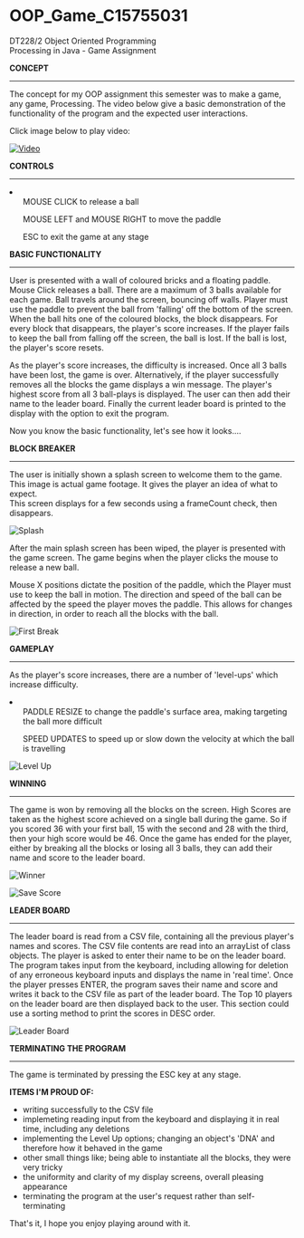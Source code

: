 # OOP_Game_C15755031
DT228/2 Object Oriented Programming <br>
Processing in Java - Game Assignment

<b>CONCEPT</b><br><hr>
The concept for my OOP assignment this semester was to make a game, any game, Processing. 
The video below give a basic demonstration of the functionality of the program and the expected user interactions. 

Click image below to play video:

[![Video](http://img.youtube.com/vi/NytrvnN8dhk/0.jpg)](http://www.youtube.com/watch?v=NytrvnN8dhk)

<b>CONTROLS</b><br><hr>
<li><ul>MOUSE CLICK to release a ball</ul>
<ul>MOUSE LEFT and MOUSE RIGHT to move the paddle</ul>
<ul>ESC to exit the game at any stage</ul></li>


<b>BASIC FUNCTIONALITY</b><br><hr>
User is presented with a wall of coloured bricks and a floating paddle.
Mouse Click releases a ball. There are a maximum of 3 balls available for each game.
Ball travels around the screen, bouncing off walls.
Player must use the paddle to prevent the ball from 'falling' off the bottom of the screen.  
When the ball hits one of the coloured blocks, the block disappears.
For every block that disappears, the player's score increases. 
If the player fails to keep the ball from falling off the screen, the ball is lost. 
If the ball is lost, the player's score resets.

As the player's score increases, the difficulty is increased. 
Once all 3 balls have been lost, the game is over. 
Alternatively, if the player successfully removes all the blocks the game displays a win message. 
The player's highest score from all 3 ball-plays is displayed. 
The user can then add their name to the leader board. 
Finally the current leader board is printed to the display with the option to exit the program. 

Now you know the basic functionality, let's see how it looks....

<b>BLOCK BREAKER</b><br><hr>
The user is initially shown a splash screen to welcome them to the game.
This image is actual game footage. It gives the player an idea of what to expect.  
This screen displays for a few seconds using a frameCount check, then disappears. 

![Splash](/screenshots/splash.JPG?raw=true "Splash")

After the main splash screen has been wiped, the player is presented with the game screen.
The game begins when the player clicks the mouse to release a new ball. 

Mouse X positions dictate the position of the paddle, which the Player must use to keep the ball in motion.
The direction and speed of the ball can be affected by the speed the player moves the paddle. 
This allows for changes in direction, in order to reach all the blocks with the ball. 

![First Break](/screenshots/break.JPG?raw=true "First Break")

<b>GAMEPLAY</b><br><hr>
As the player's score increases, there are a number of 'level-ups' which increase difficulty. 
<li><ul>PADDLE RESIZE to change the paddle's surface area, making targeting the ball more difficult</ul>
<ul>SPEED UPDATES to speed up or slow down the velocity at which the ball is travelling</ul></li>

![Level Up](/screenshots/levelup.JPG?raw=true "Level Up - Increase Difficulty")


<b>WINNING</b><br><hr>
The game is won by removing all the blocks on the screen. 
High Scores are taken as the highest score achieved on a single ball during the game. 
So if you scored 36 with your first ball, 15 with the second and 28 with the third, 
then your high score would be 46. 
Once the game has ended for the player, either by breaking all the blocks or losing all 3 balls,
they can add their name and score to the leader board.

![Winner](/screenshots/winner.JPG?raw=true "Winner")

![Save Score](/screenshots/savename.JPG?raw=true "Save Score")

<b>LEADER BOARD</b><br><hr>
The leader board is read from a CSV file, containing all the previous player's names and scores. 
The CSV file contents are read into an arrayList of class objects. The player is asked to enter their name
to be on the leader board. The program takes input from the keyboard, including 
allowing for deletion of any erroneous keyboard inputs and displays the name in 'real time'. 
Once the player presses ENTER, the program saves their name and score and writes it back to the CSV file as part of the 
leader board. The Top 10 players on the leader board are then displayed back to the user. 
This section could use a sorting method to print the scores in DESC order. 

![Leader Board](/screenshots/leaderboard.JPG?raw=true "Leader Board")


<b>TERMINATING THE PROGRAM</b><br><hr>
The game is terminated by pressing the ESC key at any stage. 


<b>ITEMS I'M PROUD OF:</b>
- writing successfully to the CSV file
- implemeting reading input from the keyboard and displaying it in real time, including any deletions
- implementing the Level Up options; changing an object's 'DNA' and therefore how it behaved in the game
- other small things like; being able to instantiate all the blocks, they were very tricky
- the uniformity and clarity of my display screens, overall pleasing appearance
- terminating the program at the user's request rather than self-terminating

That's it, I hope you enjoy playing around with it.